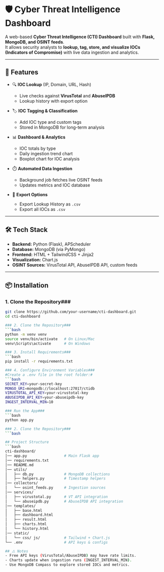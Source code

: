 # 🛡️ Cyber Threat Intelligence Dashboard

A web-based **Cyber Threat Intelligence (CTI) Dashboard** built with **Flask, MongoDB, and OSINT feeds**.  
It allows security analysts to **lookup, tag, store, and visualize IOCs (Indicators of Compromise)** with live data ingestion and analytics.

---

## 🚀 Features

- 🔍 **IOC Lookup** (IP, Domain, URL, Hash)  
  - Live checks against **VirusTotal** and **AbuseIPDB**  
  - Lookup history with export option  

- 🏷️ **IOC Tagging & Classification**  
  - Add IOC type and custom tags  
  - Stored in MongoDB for long-term analysis  

- 📊 **Dashboard & Analytics**  
  - IOC totals by type  
  - Daily ingestion trend chart  
  - Boxplot chart for IOC analysis  

- ⏱️ **Automated Data Ingestion**  
  - Background job fetches live OSINT feeds  
  - Updates metrics and IOC database  

- 📂 **Export Options**  
  - Export Lookup History as `.csv`  
  - Export all IOCs as `.csv`  

---

## 🛠️ Tech Stack

- **Backend:** Python (Flask), APScheduler  
- **Database:** MongoDB (via PyMongo)  
- **Frontend:** HTML + TailwindCSS + Jinja2  
- **Visualization:** Chart.js  
- **OSINT Sources:** VirusTotal API, AbuseIPDB API, custom feeds  

---

## 📦 Installation

### 1. Clone the Repository###
```bash
git clone https://github.com/your-username/cti-dashboard.git
cd cti-dashboard

### 2. Clone the Repository### 
```bash
python -m venv venv
source venv/bin/activate   # On Linux/Mac
venv\Scripts\activate      # On Windows

### 3. Install Requirements### 
```bash
pip install -r requirements.txt

### 4. Configure Environment Variables### 
#Create a .env file in the root folder:#
```bash
SECRET_KEY=your-secret-key
MONGO_URI=mongodb://localhost:27017/ctidb
VIRUSTOTAL_API_KEY=your-virustotal-key
ABUSEIPDB_API_KEY=your-abuseipdb-key
INGEST_INTERVAL_MIN=10

### Run the App### 
```bash
python app.py

### 2. Clone the Repository### 
```bash

## Project Structure
```bash
cti-dashboard/
│── app.py                 # Main Flask app
│── requirements.txt
│── README.md
│── utils/
│   ├── db.py              # MongoDB collections
│   ├── helpers.py         # Timestamp helpers
│── collectors/
│   └── osint_feeds.py     # Ingestion sources
│── services/
│   ├── virustotal.py      # VT API integration
│   └── abuseipdb.py       # AbuseIPDB API integration
│── templates/
│   ├── base.html
│   ├── dashboard.html
│   ├── result.html
│   ├── charts.html
│   └── history.html
│── static/
│   └── css/ js/           # Tailwind + Chart.js
└── .env                   # API keys & configs

## ⚠️ Notes
- Free API keys (VirusTotal/AbuseIPDB) may have rate limits.
- Charts update when ingestion runs (INGEST_INTERVAL_MIN).
- Use MongoDB Compass to explore stored IOCs and metrics.
